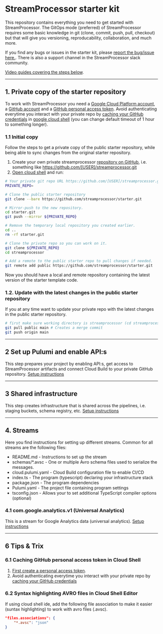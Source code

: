 # StreamProcessor starter kit
This repository contains everything you need to get started with StreamProcessor. The GitOps mode (preferred) of StreamProcessor requires some basic knowledge in git (clone, commit, push, pull, checkout) but that will give you versioning, reproducability, collaboration, and much more.

If you find any bugs or issues in the starter kit, please <a href="https://github.com/streamprocessor/starter/issues" target="_blank">report the bug/issue here.</a>. There is also a support channel in the StreamProcessor slack community.

[Video guides covering the steps below](https://www.youtube.com/playlist?list=PL9VRkI0zkbdWKkVV-M8fysjdGytjP5vdb).

---

## 1. Private copy of the starter repository
To work with StreamProcessor you need a [Google Cloud Platform account](https://cloud.google.com/), a [GitHub account](https://docs.github.com/en/github/getting-started-with-github/signing-up-for-a-new-github-account) and a [GitHub personal access token](https://docs.github.com/en/github/authenticating-to-github/creating-a-personal-access-token). Avoid authenticating everytime you interact with your private repo by [caching your GitHub credentials](https://docs.github.com/en/github/getting-started-with-github/caching-your-github-credentials-in-git) in [google cloud shell](https://shell.cloud.google.com) (you can change default timeout of 1 hour to something longer).

### 1.1 Initial copy
Follow the steps to get a private copy of the public starter repository, while being able to sync changes from the original starter repository.

1. Create your own private streamprocessor <a href="https://docs.github.com/en/articles/creating-a-new-repository" target="_blank">repository on GitHub</a>, i.e. something like https://github.com/[USER]/streamprocessor.git
2. <a href="https://shell.cloud.google.com" target="_blank">Open cloud shell</a> and run:

```bash
# Your private git repo URL https://github.com/[USER]/streamprocessor.git
PRIVATE_REPO=

# Clone the public starter repository
git clone --bare https://github.com/streamprocessor/starter.git

# Mirror-push to the new repository.
cd starter.git
git push --mirror ${PRIVATE_REPO}

# Remove the temporary local repository you created earlier.
cd ..
rm -rf starter.git

# Clone the private repo so you can work on it.
git clone ${PRIVATE_REPO}
cd streamprocessor

# Add a remote to the public starter repo to pull changes if needed.
git remote add public https://github.com/streamprocessor/starter.git
```
Now you should have a local and remote repository containing the latest version of the starter template code.

### 1.2. Update with the latest changes in the public starter repository
If you at any time want to update your private repo with the latest changes in the public starter repository.

```bash
# first make sure working directory is streamprocessor (cd streamprocessor)
git pull public main # Creates a merge commit
git push origin main
```

---

## 2 Set up Pulumi and enable API:s
This step prepares your project by enabling API:s, get access to StreamProcessor artifacts and connect Cloud Build to your private GitHub repository.
[Setup instructions](/setup/README.md)

---

## 3 Shared infrastructure
This step creates infrastructure that is shared across the pipelines, i.e. staging buckets, schema registry, etc.
[Setup instructions](/infra/README.md)

---

## 4. Streams
Here you find instructions for setting up different streams. Common for all streams are the following files:

* README.md - Instructions to set up the stream
* schemas/*.avsc - One or multiple Avro schema files used to serialize the messages.
* cloud.pulumi.yaml - Cloud Build configuration file to enable CI/CD
* index.ts - The program (typescript) declaring your infrastructure stack
* package.json - The program dependencies
* Pulumi.yaml - The project file containing program settings
* tsconfig.json - Allows your to set additional TypeScript compiler options (optional)


### 4.1 com.google.analytics.v1 (Universal Analytics)
This is a stream for Google Analytics data (universal analytics).
[Setup instructions](/com.google.analytics.v1/README.md)


---

## 6 Tips & Trix

### 6.1 Caching GitHub personal access token in Cloud Shell
1. [First create a personal access token](https://docs.github.com/en/github/authenticating-to-github/creating-a-personal-access-token).
2. Avoid authenticating everytime you interact with your private repo by [caching your GitHub credentials](https://docs.github.com/en/github/getting-started-with-github/caching-your-github-credentials-in-git)

### 6.2 Syntax highlighting AVRO files in Cloud Shell Editor
If using cloud shell ide, add the following file association to make it easier (suntax highlighting) to work with avro files (.avsc).

```json
"files.associations": {
    "*.avsc": "json"
}
```
